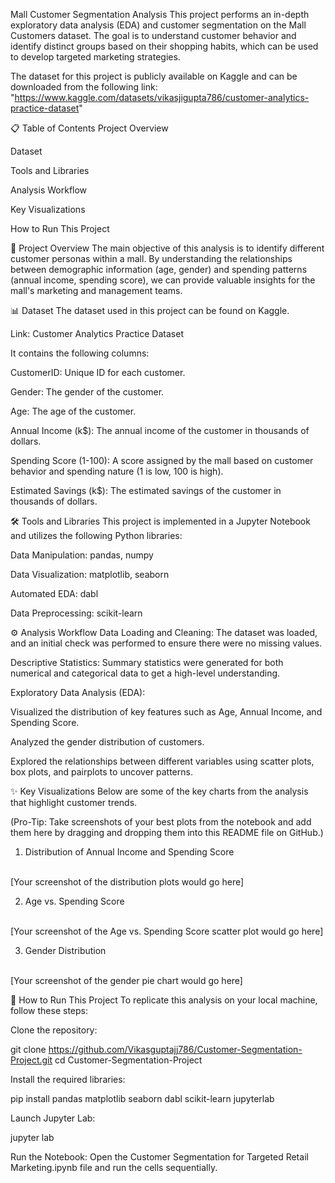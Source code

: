 Mall Customer Segmentation Analysis
This project performs an in-depth exploratory data analysis (EDA) and customer segmentation on the Mall Customers dataset. The goal is to understand customer behavior and identify distinct groups based on their shopping habits, which can be used to develop targeted marketing strategies.

The dataset for this project is publicly available on Kaggle and can be downloaded from the following link: "https://www.kaggle.com/datasets/vikasjigupta786/customer-analytics-practice-dataset"

📋 Table of Contents
Project Overview

Dataset

Tools and Libraries

Analysis Workflow

Key Visualizations

How to Run This Project

📝 Project Overview
The main objective of this analysis is to identify different customer personas within a mall. By understanding the relationships between demographic information (age, gender) and spending patterns (annual income, spending score), we can provide valuable insights for the mall's marketing and management teams.

📊 Dataset
The dataset used in this project can be found on Kaggle.

Link: Customer Analytics Practice Dataset

It contains the following columns:

CustomerID: Unique ID for each customer.

Gender: The gender of the customer.

Age: The age of the customer.

Annual Income (k$): The annual income of the customer in thousands of dollars.

Spending Score (1-100): A score assigned by the mall based on customer behavior and spending nature (1 is low, 100 is high).

Estimated Savings (k$): The estimated savings of the customer in thousands of dollars.

🛠️ Tools and Libraries
This project is implemented in a Jupyter Notebook and utilizes the following Python libraries:

Data Manipulation: pandas, numpy

Data Visualization: matplotlib, seaborn

Automated EDA: dabl

Data Preprocessing: scikit-learn

⚙️ Analysis Workflow
Data Loading and Cleaning: The dataset was loaded, and an initial check was performed to ensure there were no missing values.

Descriptive Statistics: Summary statistics were generated for both numerical and categorical data to get a high-level understanding.

Exploratory Data Analysis (EDA):

Visualized the distribution of key features such as Age, Annual Income, and Spending Score.

Analyzed the gender distribution of customers.

Explored the relationships between different variables using scatter plots, box plots, and pairplots to uncover patterns.

✨ Key Visualizations
Below are some of the key charts from the analysis that highlight customer trends.

(Pro-Tip: Take screenshots of your best plots from the notebook and add them here by dragging and dropping them into this README file on GitHub.)

1. Distribution of Annual Income and Spending Score
<br>
[Your screenshot of the distribution plots would go here]
<br>

2. Age vs. Spending Score
<br>
[Your screenshot of the Age vs. Spending Score scatter plot would go here]
<br>

3. Gender Distribution
<br>
[Your screenshot of the gender pie chart would go here]
<br>

🚀 How to Run This Project
To replicate this analysis on your local machine, follow these steps:

Clone the repository:

git clone https://github.com/Vikasguptajj786/Customer-Segmentation-Project.git
cd Customer-Segmentation-Project

Install the required libraries:

pip install pandas matplotlib seaborn dabl scikit-learn jupyterlab

Launch Jupyter Lab:

jupyter lab

Run the Notebook: Open the Customer Segmentation for Targeted Retail Marketing.ipynb file and run the cells sequentially.
